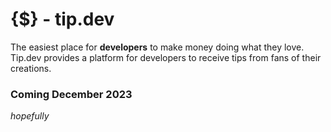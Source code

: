 #  {$} - tip.dev

The easiest place for **developers** to make money doing what they love. Tip.dev provides a platform for developers to receive tips from fans of their creations. 

### Coming December 2023 
*hopefully*